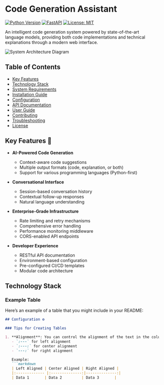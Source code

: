 # Code Generation Assistant

[![Python Version](https://img.shields.io/badge/python-3.10%2B-blue)](https://www.python.org/)
[![FastAPI](https://img.shields.io/badge/FastAPI-0.68%2B-green)](https://fastapi.tiangolo.com/)
[![License: MIT](https://img.shields.io/badge/License-MIT-yellow.svg)](https://opensource.org/licenses/MIT)

An intelligent code generation system powered by state-of-the-art language models, providing both code implementations and technical explanations through a modern web interface.

![System Architecture Diagram](https://via.placeholder.com/800x400.png/007ACC/FFFFFF?text=Backend+%2B+Frontend+Architecture)

## Table of Contents

- [Key Features](#key-features)
- [Technology Stack](#technology-stack)
- [System Requirements](#system-requirements)
- [Installation Guide](#installation-guide)
- [Configuration](#configuration)
- [API Documentation](#api-documentation)
- [User Guide](#user-guide)
- [Contributing](#contributing)
- [Troubleshooting](#troubleshooting)
- [License](#license)

## Key Features 🚀

- **AI-Powered Code Generation**
  - Context-aware code suggestions
  - Multiple output formats (code, explanation, or both)
  - Support for various programming languages (Python-first)

- **Conversational Interface**
  - Session-based conversation history
  - Contextual follow-up responses
  - Natural language understanding

- **Enterprise-Grade Infrastructure**
  - Rate limiting and retry mechanisms
  - Comprehensive error handling
  - Performance monitoring middleware
  - CORS-enabled API endpoints

- **Developer Experience**
  - RESTful API documentation
  - Environment-based configuration
  - Pre-configured CI/CD templates
  - Modular code architecture

## Technology Stack


### Example Table

Here’s an example of a table that you might include in your README:

```markdown
## Configuration ⚙️

### Tips for Creating Tables

1. **Alignment**: You can control the alignment of the text in the columns by adding colons (`:`) in the header separator line:
   - `:---` for left alignment
   - `:---:` for center alignment
   - `---:` for right alignment

   Example:
   ```markdown
   | Left Aligned | Center Aligned | Right Aligned |
   |:------------- |:--------------:|--------------:|
   | Data 1       | Data 2         | Data 3       |
